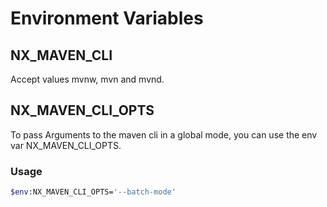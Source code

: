 # Environment Variables

## NX_MAVEN_CLI

Accept values mvnw, mvn and mvnd.

## NX_MAVEN_CLI_OPTS

To pass Arguments to the maven cli in a global mode, you can use the env var NX_MAVEN_CLI_OPTS.

### Usage

```bash
$env:NX_MAVEN_CLI_OPTS='--batch-mode'
```
